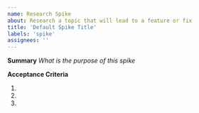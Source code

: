 ```yaml
---
name: Research Spike
about: Research a topic that will lead to a feature or fix
title: 'Default Spike Title'
labels: 'spike'
assignees: ''
---
```


**Summary**
_What is the purpose of this spike_

**Acceptance Criteria**

1.
2.
3.
